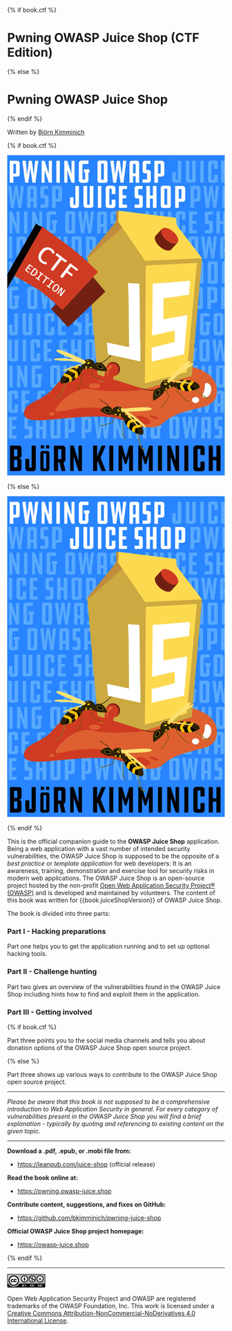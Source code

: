 {% if book.ctf %}

# Pwning OWASP Juice Shop (CTF Edition)

{% else %}

# Pwning OWASP Juice Shop

{% endif %}

Written by [Björn Kimminich](https://twitter.com/bkimminich)

{% if book.ctf %}

![Front Cover](cover-ctf.jpg)

{% else %}

![Front Cover](cover.jpg)

{% endif %}

This is the official companion guide to the __OWASP Juice Shop__
application. Being a web application with a vast number of intended
security vulnerabilities, the OWASP Juice Shop is supposed to be the
opposite of a _best practice_ or _template application_ for web
developers: It is an awareness, training, demonstration and exercise
tool for security risks in modern web applications. The OWASP Juice Shop
is an open-source project hosted by the non-profit
[Open Web Application Security Project® (OWASP)](https://owasp.org) and
is developed and maintained by volunteers. The content of this book was
written for {{book.juiceShopVersion}} of OWASP Juice Shop.

The book is divided into three parts:

### Part I - Hacking preparations

Part one helps you to get the application running and to set up optional
hacking tools.

### Part II - Challenge hunting

Part two gives an overview of the vulnerabilities found in the OWASP
Juice Shop including hints how to find and exploit them in the
application.

### Part III - Getting involved

{% if book.ctf %}

Part three points you to the social media channels and tells you about
donation options of the OWASP Juice Shop open source project.

{% else %}

Part three shows up various ways to contribute to the OWASP Juice Shop
open source project.

----

_Please be aware that this book is not supposed to be a comprehensive
introduction to Web Application Security in general. For every category
of vulnerabilities present in the OWASP Juice Shop you will find a brief
explanation - typically by quoting and referencing to existing content
on the given topic._

----

__Download a .pdf, .epub, or .mobi file from:__

* https://leanpub.com/juice-shop (official release)

__Read the book online at:__

* https://pwning.owasp-juice.shop

__Contribute content, suggestions, and fixes on GitHub:__

* https://github.com/bkimminich/pwning-juice-shop

__Official OWASP Juice Shop project homepage:__

* https://owasp-juice.shop

{% endif %}

----

[![CC BY-NC-ND 4.0](introduction/img/cc_by-nc-nd_4.0.png)](https://creativecommons.org/licenses/by-nc-nd/4.0/)

Open Web Application Security Project and OWASP are registered
trademarks of the OWASP Foundation, Inc. This work is licensed under a
[Creative Commons Attribution-NonCommercial-NoDerivatives 4.0 International License](https://creativecommons.org/licenses/by-nc-nd/4.0/).
